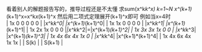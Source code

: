 看着别人的解题报告写的，推导过程还是不太懂
求sum(x^k*k^x) k=1~N 
x^(k+1)*(k+1)^x=x^k*x*(k+1)^x 然后用二项式定理展开(k+1)^x即可 
例如当x=4时   
| 1x  0  0  0  0  0 | |x^k*k^0| |x^(k+1)*(k+1)^0| 
| 1x 1x  0  0  0  0 | |x^k*k^1| |x^(k+1)*(k+1)^1| 
| 1x 2x 1x  0  0  0 |*|x^k*k^2|=|x^(k+1)*(k+1)^2| 
| 1x 3x 3x 1x  0  0 | |x^k*k^3| |x^(k+1)*(k+1)^3| 
| 1x 4x 6x 4x 1x  0 | |x^k*k^4| |x^(k+1)*(k+1)^4| 
| 1x 4x 6x 4x 1x 1x | | S(k)  | |     S(k+1)    | 
